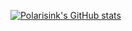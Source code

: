 <!--
**polarisink/polarisink** is a ✨ _special_ ✨ repository because its `README.md` (this file) appears on your GitHub profile.

Here are some ideas to get you started:

- 🔭 I’m currently working on ...
- 🌱 I’m currently learning ...
- 👯 I’m looking to collaborate on ...
- 🤔 I’m looking for help with ...
- 💬 Ask me about ...
- 📫 How to reach me: ...
- 😄 Pronouns: ...
- ⚡ Fun fact: ...
-->

[![Polarisink's GitHub stats](https://github-readme-stats.vercel.app/api?username=polarisink&show_icons=true&theme=gotham&count_private=true)](https://github.com/polarisink/github-readme-stats)
